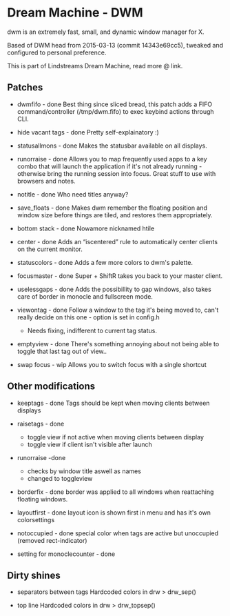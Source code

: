 Dream Machine - DWM
==============================
dwm is an extremely fast, small, and dynamic window manager for X. 

Based of DWM head from 2015-03-13 (commit 14343e69cc5), tweaked and configured to personal preference.

This is part of Lindstreams Dream Machine, read more @ link.

Patches
----------------------------
* dwmfifo - done
  Best thing since sliced bread, this patch adds a FIFO command/controller (/tmp/dwm.fifo) to exec keybind actions through CLI.

* hide vacant tags - done
  Pretty self-explainatory :)

* statusallmons - done
  Makes the statusbar available on all displays.

* runorraise - done
  Allows you to map frequently used apps to a key combo that will launch the application if it's not already running - otherwise bring the running session into focus. Great stuff to use with browsers and notes.

* notitle - done
  Who need titles anyway?

* save_floats - done
  Makes dwm remember the floating position and window size before things are tiled, and restores them appropriately.

* bottom stack - done
  Nowamore nicknamed htile

* center - done
  Adds an “iscentered” rule to automatically center clients on the current monitor.

* statuscolors - done
  Adds a few more colors to dwm's palette.

* focusmaster - done
  Super + ShiftR takes you back to your master client.

* uselessgaps - done
  Adds the possibillity to gap windows, also takes care of border in monocle and fullscreen mode.

* viewontag - done
  Follow a window to the tag it's being moved to, can't really decide on this one - option is set in config.h
  - Needs fixing, indifferent to current tag status.

* emptyview - done
  There's something annoying about not being able to toggle that last tag out of view.. 

* swap focus - wip
  Allows you to switch focus with a single shortcut


Other modifications
----------------------------
* keeptags - done
  Tags should be kept when moving clients between displays

* raisetags - done 
  - toggle view if not active when moving clients between display
  - toggle view if client isn't visible after launch

* runorraise -done
  - checks by window title aswell as names
  - changed to toggleview

* borderfix - done
  border was applied to all windows when reattaching floating windows. 

* layoutfirst - done
  layout icon is shown first in menu and has it's own colorsettings

* notoccupied - done
  special color when tags are active but unoccupied (removed rect-indicator)

* setting for monoclecounter - done


Dirty shines
----------------------------
* separators between tags
  Hardcoded colors in drw > drw_sep()

* top line
  Hardcoded colors in drw > drw_topsep()